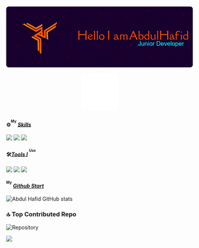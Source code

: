 <!-- ## Hello World 👋 -->
<!--
**AbdulHafid-code/AbdulHafid-code** is a ✨ _special_ ✨ repository because its `README.md` (this file) appears on your GitHub profile.

Here are some ideas to get you started:

- 🔭 I’m currently working on ...
- 🌱 I’m currently learning ...
- 👯 I’m looking to collaborate on ...
- 🤔 I’m looking for help with ...
- 💬 Ask me about ...
- 📫 How to reach me: ...
- 😄 Pronouns: ...
- ⚡ Fun fact: ...
-->

![Abdul Hafid](img/logo.png)

<div align="center">
  <img src="img/giv1.gif" alt="Abdul Hafid" width="100"/>
</div>


<!-- #### <ins>*** <sup>My</sup> Skils***</ins> -->
#### ⚙️<sup><sup>My</sup></sup> <ins>***Skills***</ins>
<div>
  <img src="https://img.shields.io/badge/HTML5-E34F26?style=for-the-badge&logo=html5&logoColor=white" />
  <img src="https://img.shields.io/badge/CSS3-1572B6?style=for-the-badge&logo=css3&logoColor=white" />
  <img src="https://img.shields.io/badge/Codeigniter-EF4223?style=for-the-badge&logo=codeigniter&logoColor=white" />
</div>


#### 🛠️<ins>***Tools I***</ins> <sup><sup>Use</sup></sup>
<div>
  <img src="https://img.shields.io/badge/Laragon-0E83CD?style=for-the-badge&logo=Laragon&logoColor=white" />
  <img src="https://img.shields.io/badge/ChatGPT-74aa9c?style=for-the-badge&logo=openai&logoColor=white" />
  <img src="https://img.shields.io/badge/Google%20Gemini-8E75B2?style=for-the-badge&logo=googlegemini&logoColor=white" />
</div>


#### <sup><sup>My</sup></sup> <ins>***Github Start***</ins>
![Abdul Hafid GitHub stats](https://github-readme-stats.vercel.app/api?username=AbdulHafid-code&show_icons=true&theme=great-gatsby&locale=id)

### 🔝 Top Contributed Repo
<div>

  ![Repository](https://github-contributor-stats.vercel.app/api?username=AbdulHafid-code&limit=5&theme=great-gatsby&combine_all_yearly_contributions=true&locale=id)

  ![](https://github-readme-stats.vercel.app/api/top-langs/?username=AbdulHafid-code&theme=great-gatsby&hide_border=false&include_all_commits=false&count_private=false&layout=compact&locale=id)
  
</div>
